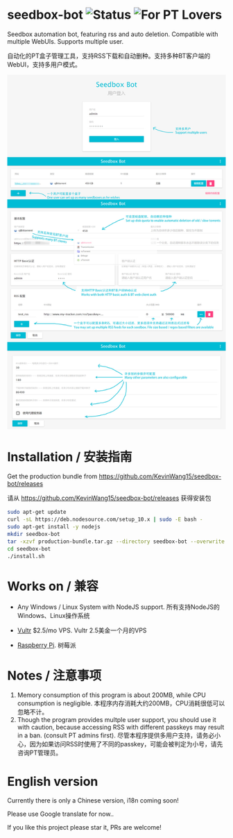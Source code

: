 seedbox-bot ![Status](https://img.shields.io/badge/Status-WIP-green.svg) ![For PT Lovers](https://img.shields.io/badge/For-PT%20Lovers-blue.svg)
=============================

Seedbox automation bot, featuring rss and auto deletion. Compatible with multiple WebUIs. Supports multiple user.

自动化的PT盒子管理工具，支持RSS下载和自动删种。支持多种BT客户端的WebUI，支持多用户模式。

![intro](./images/introduction.jpg)


# Installation / 安装指南

Get the production bundle from https://github.com/KevinWang15/seedbox-bot/releases

请从 https://github.com/KevinWang15/seedbox-bot/releases 获得安装包

```bash
sudo apt-get update
curl -sL https://deb.nodesource.com/setup_10.x | sudo -E bash -
sudo apt-get install -y nodejs
mkdir seedbox-bot
tar -xzvf production-bundle.tar.gz --directory seedbox-bot --overwrite
cd seedbox-bot
./install.sh
```

# Works on / 兼容

* Any Windows / Linux System with NodeJS support. 所有支持NodeJS的Windows、Linux操作系统

* [Vultr](https://www.vultr.com/?ref=6886995) $2.5/mo VPS. Vultr 2.5美金一个月的VPS

* [Raspberry Pi](./raspberry_pi_guide.md). 树莓派

# Notes / 注意事项

1. Memory consumption of this program is about 200MB, while CPU consumption is negligible. 本程序内存消耗大约200MB，CPU消耗很低可以忽略不计。
2. Though the program provides multple user support, you should use it with caution, because accessing RSS with different passkeys may result in a ban. (consult PT admins first). 尽管本程序提供多用户支持，请务必小心，因为如果访问RSS时使用了不同的passkey，可能会被判定为小号，请先咨询PT管理员。

# English version

Currently there is only a Chinese version, i18n coming soon!

Please use Google translate for now..

If you like this project please star it, PRs are welcome!
